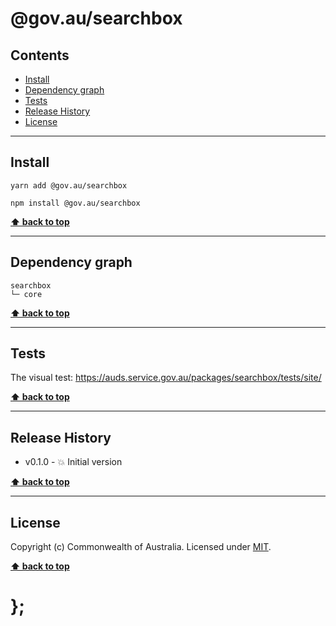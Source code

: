 @gov.au/searchbox
============

> 


## Contents

* [Install](#install)
* [Dependency graph](#dependency-graph)
* [Tests](#tests)
* [Release History](#release-history)
* [License](#license)


----------------------------------------------------------------------------------------------------------------------------------------------------------------


## Install


```shell
yarn add @gov.au/searchbox
```

```shell
npm install @gov.au/searchbox
```


**[⬆ back to top](#contents)**


----------------------------------------------------------------------------------------------------------------------------------------------------------------


## Dependency graph

```shell
searchbox
└─ core
```


**[⬆ back to top](#contents)**


----------------------------------------------------------------------------------------------------------------------------------------------------------------


## Tests

The visual test: https://auds.service.gov.au/packages/searchbox/tests/site/


**[⬆ back to top](#contents)**


----------------------------------------------------------------------------------------------------------------------------------------------------------------


## Release History

* v0.1.0 - 💥 Initial version


**[⬆ back to top](#contents)**


----------------------------------------------------------------------------------------------------------------------------------------------------------------


## License

Copyright (c) Commonwealth of Australia.
Licensed under [MIT](https://raw.githubusercontent.com/govau/design-system-components/packages/core/master/LICENSE).


**[⬆ back to top](#contents)**

# };

